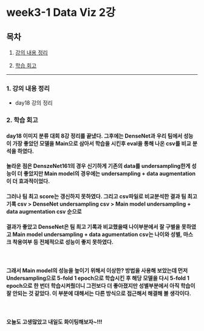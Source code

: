 <!--
구조
*
    *
        * <br>
            &nbsp; - &nbsp;  <br>
                &nbsp;&nbsp;&nbsp;&nbsp; ‣ &nbsp;  <br>
                    &nbsp;&nbsp;&nbsp;&nbsp;&nbsp;&nbsp;&nbsp;&nbsp; * &nbsp; <br>
-->

# week3-1 Data Viz 2강

## 목차 

1. [강의 내용 정리](#1-강의-내용-정리)


<!--4. [흥미있던 질문들](#4-흥미있던-질문들)-->

2. [학습 회고](#2-학습-회고)



----

### 1. 강의 내용 정리

* day18 강의 정리 
    



### 2. 학습 회고

#### day18 이미지 분류 대회 8강 정리를 끝냈다. 그후에는 DenseNet과 우리 팀에서 성능이 가장 좋았던 모델을 Main으로 삼아서 학습을 시킨후 eval을 통해 나온 csv를 비교 분석을 하였다.
#### 놀라운 점은 DenszeNet161의 경우 신기하게 기존의 data를 undersampling한게 성능이 더 좋았지만 Main model의 경우에는 undersampling + data augmentation이 더 효과적이었다.
#### 그러나 팀 최고 score는 갱신하지 못하였다. 그리고 csv파일로 비교분석한 결과 팀 최고 기록 csv > DenseNet undersampling csv > Main model undersampling + data augmentation csv 순으로 
#### 결과가 좋았고 DenseNet은 팀 최고 기록과 비교했을때 나이부분에서 잘 구별을 못하였고 Main model undersampling + data agumentation csv는 나이와 성별, 마스크 착용여부 등 전체적으로 성능이 좋지 못하였다.
<br>

#### 그래서 Main model의 성능을 높이기 위해서 이상한? 방법을 사용해 보았는데 먼저 Undersampling으로 5-fold 1 epoch으로 학습시킨 후 해당 모델을 다시 5-fold 1 epoch으로 한 번더 학습시켜줬더니 그전보다 더 좋아졌지만 성별부분에서 아직 학습이 잘 안되는 것 같았다. 이 부분에 대해서는 다른 방식으로 접근해서 해결해 볼 생각이다.

<br>

#### 오늘도 고생많았고 내일도 화이팅해보자~!!!